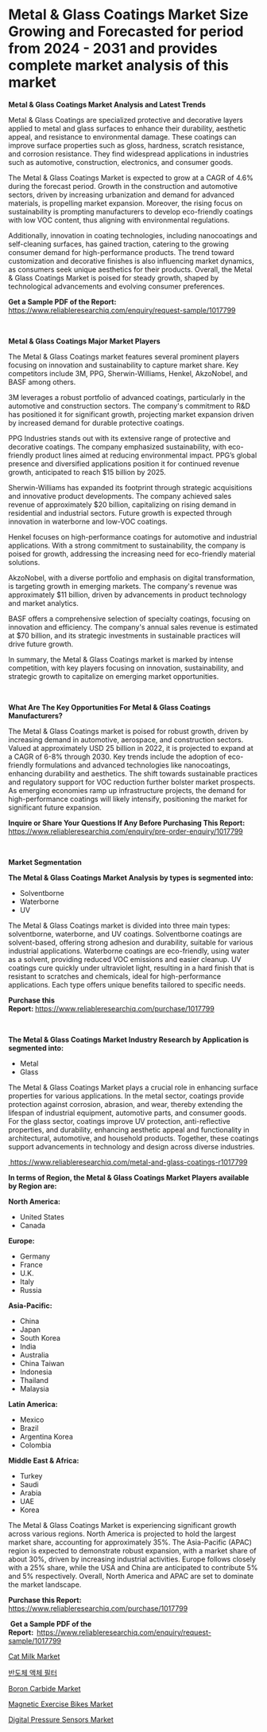 <p><h1>Metal & Glass Coatings Market Size Growing and Forecasted for period from 2024 - 2031 and provides complete market analysis of this market</h1></p><p><strong>Metal & Glass Coatings Market Analysis and Latest Trends</strong></p>
<p><p>Metal & Glass Coatings are specialized protective and decorative layers applied to metal and glass surfaces to enhance their durability, aesthetic appeal, and resistance to environmental damage. These coatings can improve surface properties such as gloss, hardness, scratch resistance, and corrosion resistance. They find widespread applications in industries such as automotive, construction, electronics, and consumer goods.</p><p>The Metal & Glass Coatings Market is expected to grow at a CAGR of 4.6% during the forecast period. Growth in the construction and automotive sectors, driven by increasing urbanization and demand for advanced materials, is propelling market expansion. Moreover, the rising focus on sustainability is prompting manufacturers to develop eco-friendly coatings with low VOC content, thus aligning with environmental regulations.</p><p>Additionally, innovation in coating technologies, including nanocoatings and self-cleaning surfaces, has gained traction, catering to the growing consumer demand for high-performance products. The trend toward customization and decorative finishes is also influencing market dynamics, as consumers seek unique aesthetics for their products. Overall, the Metal & Glass Coatings Market is poised for steady growth, shaped by technological advancements and evolving consumer preferences.</p></p>
<p><strong>Get a Sample PDF of the Report:&nbsp;</strong> <a href="https://www.reliableresearchiq.com/enquiry/request-sample/1017799">https://www.reliableresearchiq.com/enquiry/request-sample/1017799</a></p>
<p>&nbsp;</p>
<p><strong>Metal & Glass Coatings Major Market Players</strong></p>
<p><p>The Metal & Glass Coatings market features several prominent players focusing on innovation and sustainability to capture market share. Key competitors include 3M, PPG, Sherwin-Williams, Henkel, AkzoNobel, and BASF among others.</p><p>3M leverages a robust portfolio of advanced coatings, particularly in the automotive and construction sectors. The company's commitment to R&D has positioned it for significant growth, projecting market expansion driven by increased demand for durable protective coatings.</p><p>PPG Industries stands out with its extensive range of protective and decorative coatings. The company emphasized sustainability, with eco-friendly product lines aimed at reducing environmental impact. PPG’s global presence and diversified applications position it for continued revenue growth, anticipated to reach $15 billion by 2025.</p><p>Sherwin-Williams has expanded its footprint through strategic acquisitions and innovative product developments. The company achieved sales revenue of approximately $20 billion, capitalizing on rising demand in residential and industrial sectors. Future growth is expected through innovation in waterborne and low-VOC coatings.</p><p>Henkel focuses on high-performance coatings for automotive and industrial applications. With a strong commitment to sustainability, the company is poised for growth, addressing the increasing need for eco-friendly material solutions.</p><p>AkzoNobel, with a diverse portfolio and emphasis on digital transformation, is targeting growth in emerging markets. The company's revenue was approximately $11 billion, driven by advancements in product technology and market analytics.</p><p>BASF offers a comprehensive selection of specialty coatings, focusing on innovation and efficiency. The company's annual sales revenue is estimated at $70 billion, and its strategic investments in sustainable practices will drive future growth.</p><p>In summary, the Metal & Glass Coatings market is marked by intense competition, with key players focusing on innovation, sustainability, and strategic growth to capitalize on emerging market opportunities.</p></p>
<p>&nbsp;</p>
<p><strong>What Are The Key Opportunities For Metal & Glass Coatings Manufacturers?</strong></p>
<p><p>The Metal & Glass Coatings market is poised for robust growth, driven by increasing demand in automotive, aerospace, and construction sectors. Valued at approximately USD 25 billion in 2022, it is projected to expand at a CAGR of 6-8% through 2030. Key trends include the adoption of eco-friendly formulations and advanced technologies like nanocoatings, enhancing durability and aesthetics. The shift towards sustainable practices and regulatory support for VOC reduction further bolster market prospects. As emerging economies ramp up infrastructure projects, the demand for high-performance coatings will likely intensify, positioning the market for significant future expansion.</p></p>
<p><strong>Inquire or Share Your Questions If Any Before Purchasing This Report:</strong> <a href="https://www.reliableresearchiq.com/enquiry/pre-order-enquiry/1017799">https://www.reliableresearchiq.com/enquiry/pre-order-enquiry/1017799</a></p>
<p>&nbsp;</p>
<p><strong>Market Segmentation</strong></p>
<p><strong>The Metal & Glass Coatings Market Analysis by types is segmented into:</strong></p>
<p><ul><li>Solventborne</li><li>Waterborne</li><li>UV</li></ul></p>
<p><p>The Metal & Glass Coatings market is divided into three main types: solventborne, waterborne, and UV coatings. Solventborne coatings are solvent-based, offering strong adhesion and durability, suitable for various industrial applications. Waterborne coatings are eco-friendly, using water as a solvent, providing reduced VOC emissions and easier cleanup. UV coatings cure quickly under ultraviolet light, resulting in a hard finish that is resistant to scratches and chemicals, ideal for high-performance applications. Each type offers unique benefits tailored to specific needs.</p></p>
<p><strong>Purchase this Report:&nbsp;</strong><a href="https://www.reliableresearchiq.com/purchase/1017799">https://www.reliableresearchiq.com/purchase/1017799</a></p>
<p>&nbsp;</p>
<p><strong>The Metal & Glass Coatings Market Industry Research by Application is segmented into:</strong></p>
<p><ul><li>Metal</li><li>Glass</li></ul></p>
<p><p>The Metal & Glass Coatings Market plays a crucial role in enhancing surface properties for various applications. In the metal sector, coatings provide protection against corrosion, abrasion, and wear, thereby extending the lifespan of industrial equipment, automotive parts, and consumer goods. For the glass sector, coatings improve UV protection, anti-reflective properties, and durability, enhancing aesthetic appeal and functionality in architectural, automotive, and household products. Together, these coatings support advancements in technology and design across diverse industries.</p></p>
<p><a href="https://www.reliableresearchiq.com/metal-and-glass-coatings-r1017799">&nbsp;https://www.reliableresearchiq.com/metal-and-glass-coatings-r1017799</a></p>
<p><strong>In terms of Region, the Metal & Glass Coatings Market Players available by Region are:</strong></p>
<p>
    <p> <strong> North America: </strong>
        <ul>
            <li>United States</li>
            <li>Canada</li>
        </ul>
        </p> 
    <p> <strong> Europe: </strong>
        <ul>
            <li>Germany</li>
            <li>France</li>
            <li>U.K.</li>
            <li>Italy</li>
            <li>Russia</li>
        </ul>
        </p> 
    <p> <strong> Asia-Pacific: </strong>
        <ul>
            <li>China</li>
            <li>Japan</li>
            <li>South Korea</li>
            <li>India</li>
            <li>Australia</li>
            <li>China Taiwan</li>
            <li>Indonesia</li>
            <li>Thailand</li>
            <li>Malaysia</li>
        </ul>
        </p> 
    <p> <strong> Latin America: </strong>
        <ul>
            <li>Mexico</li>
            <li>Brazil</li>
            <li>Argentina Korea</li>
            <li>Colombia</li>
        </ul>
        </p> 
    <p> <strong> Middle East & Africa: </strong>
        <ul>
            <li>Turkey</li>
            <li>Saudi</li>
            <li>Arabia</li>
            <li>UAE</li>
            <li>Korea</li>
        </ul>
    </p>
    </p>
<p><p>The Metal & Glass Coatings Market is experiencing significant growth across various regions. North America is projected to hold the largest market share, accounting for approximately 35%. The Asia-Pacific (APAC) region is expected to demonstrate robust expansion, with a market share of about 30%, driven by increasing industrial activities. Europe follows closely with a 25% share, while the USA and China are anticipated to contribute 5% and 5% respectively. Overall, North America and APAC are set to dominate the market landscape.</p></p>
<p><strong>Purchase this Report: </strong><a href="https://www.reliableresearchiq.com/purchase/1017799">https://www.reliableresearchiq.com/purchase/1017799</a></p>
<p>&nbsp;<strong>Get a Sample PDF of the Report:&nbsp;&nbsp;</strong><a href="https://www.reliableresearchiq.com/enquiry/request-sample/1017799">https://www.reliableresearchiq.com/enquiry/request-sample/1017799</a></p>
<p><strong></strong></p>
<p><p><a href="https://www.linkedin.com/pulse/cat-milk-market-research-report-exploring-size-revenue-5rqwe?trackingId=Kgy3Z%2FiZSICE7L%2B53x0ALg%3D%3D">Cat Milk Market</a></p><p><a href="https://medium.com/@vlcostes/%EC%84%B8%EA%B3%84-semiconductor-liquid-filter-market-%EC%9D%80-2024%EC%97%90%EC%84%9C-2031%EB%A1%9C-%EC%97%B0%ED%8F%89%EA%B7%A0-%EC%A6%9D%EA%B0%80%EC%9C%A8%EC%9D%84-%EB%B3%B4%EC%9D%BC-%EA%B2%83%EC%9C%BC%EB%A1%9C-%EC%98%88%EC%83%81%EB%90%A9%EB%8B%88%EB%8B%A4-d37cd34a9055">반도체 액체 필터</a></p><p><a href="https://issuu.com/reportprime-2/docs/boron-carbide-market-size-2030.pptx_866c1fabe9281f">Boron Carbide Market</a></p><p><a href="https://www.linkedin.com/pulse/global-magnetic-exercise-bikes-market-projected-grow-cagr-68-uef9c?trackingId=d%2FEVtxOLRS65DZugMf7f5A%3D%3D">Magnetic Exercise Bikes Market</a></p><p><a href="https://medium.com/@williambatz78/the-digital-pressure-sensors-industry-analysis-report-offers-a-comprehensive-and-current-666cff929df4">Digital Pressure Sensors Market</a></p></p>